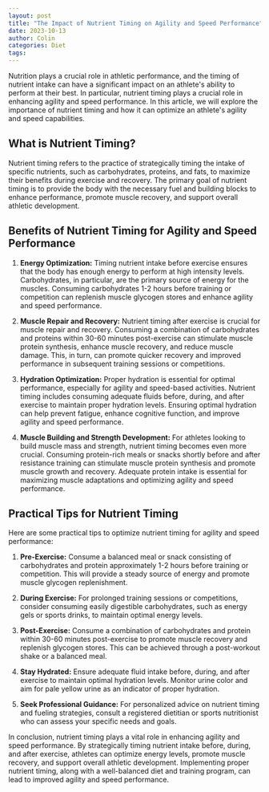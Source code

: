 ```yaml
---
layout: post
title: "The Impact of Nutrient Timing on Agility and Speed Performance"
date: 2023-10-13
author: Colin
categories: Diet
tags: 
---
```


Nutrition plays a crucial role in athletic performance, and the timing of nutrient intake can have a significant impact on an athlete's ability to perform at their best. In particular, nutrient timing plays a crucial role in enhancing agility and speed performance. In this article, we will explore the importance of nutrient timing and how it can optimize an athlete's agility and speed capabilities.

## What is Nutrient Timing?

Nutrient timing refers to the practice of strategically timing the intake of specific nutrients, such as carbohydrates, proteins, and fats, to maximize their benefits during exercise and recovery. The primary goal of nutrient timing is to provide the body with the necessary fuel and building blocks to enhance performance, promote muscle recovery, and support overall athletic development.

## Benefits of Nutrient Timing for Agility and Speed Performance

1. **Energy Optimization:** Timing nutrient intake before exercise ensures that the body has enough energy to perform at high intensity levels. Carbohydrates, in particular, are the primary source of energy for the muscles. Consuming carbohydrates 1-2 hours before training or competition can replenish muscle glycogen stores and enhance agility and speed performance.

2. **Muscle Repair and Recovery:** Nutrient timing after exercise is crucial for muscle repair and recovery. Consuming a combination of carbohydrates and proteins within 30-60 minutes post-exercise can stimulate muscle protein synthesis, enhance muscle recovery, and reduce muscle damage. This, in turn, can promote quicker recovery and improved performance in subsequent training sessions or competitions.

3. **Hydration Optimization:** Proper hydration is essential for optimal performance, especially for agility and speed-based activities. Nutrient timing includes consuming adequate fluids before, during, and after exercise to maintain proper hydration levels. Ensuring optimal hydration can help prevent fatigue, enhance cognitive function, and improve agility and speed performance.

4. **Muscle Building and Strength Development:** For athletes looking to build muscle mass and strength, nutrient timing becomes even more crucial. Consuming protein-rich meals or snacks shortly before and after resistance training can stimulate muscle protein synthesis and promote muscle growth and recovery. Adequate protein intake is essential for maximizing muscle adaptations and optimizing agility and speed performance.

## Practical Tips for Nutrient Timing

Here are some practical tips to optimize nutrient timing for agility and speed performance:

1. **Pre-Exercise:** Consume a balanced meal or snack consisting of carbohydrates and protein approximately 1-2 hours before training or competition. This will provide a steady source of energy and promote muscle glycogen replenishment.

2. **During Exercise:** For prolonged training sessions or competitions, consider consuming easily digestible carbohydrates, such as energy gels or sports drinks, to maintain optimal energy levels.

3. **Post-Exercise:** Consume a combination of carbohydrates and protein within 30-60 minutes post-exercise to promote muscle recovery and replenish glycogen stores. This can be achieved through a post-workout shake or a balanced meal.

4. **Stay Hydrated:** Ensure adequate fluid intake before, during, and after exercise to maintain optimal hydration levels. Monitor urine color and aim for pale yellow urine as an indicator of proper hydration.

5. **Seek Professional Guidance:** For personalized advice on nutrient timing and fueling strategies, consult a registered dietitian or sports nutritionist who can assess your specific needs and goals.

In conclusion, nutrient timing plays a vital role in enhancing agility and speed performance. By strategically timing nutrient intake before, during, and after exercise, athletes can optimize energy levels, promote muscle recovery, and support overall athletic development. Implementing proper nutrient timing, along with a well-balanced diet and training program, can lead to improved agility and speed performance.